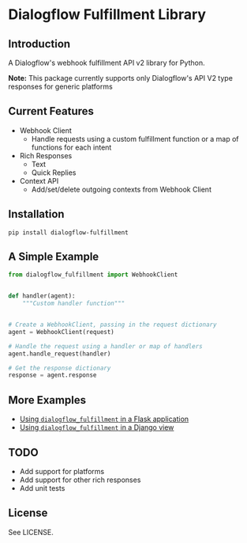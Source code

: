 # Dialogflow Fulfillment Library

## Introduction

A Dialogflow's webhook fulfillment API v2 library for Python.

**Note:** This package currently supports only Dialogflow's API V2 type responses for generic platforms

## Current Features
* Webhook Client
  * Handle requests using a custom fulfillment function or a map of functions for each intent
* Rich Responses
  * Text
  * Quick Replies
* Context API
  * Add/set/delete outgoing contexts from Webhook Client

## Installation
```shell
pip install dialogflow-fulfillment
```

## A Simple Example
```python
from dialogflow_fulfillment import WebhookClient


def handler(agent):
    """Custom handler function"""


# Create a WebhookClient, passing in the request dictionary
agent = WebhookClient(request)

# Handle the request using a handler or map of handlers
agent.handle_request(handler)

# Get the response dictionary
response = agent.response
```

## More Examples
* [Using `dialogflow_fulfillment` in a Flask application](https://github.com/gcaccaos/dialogflow-fulfillment/blob/master/examples/flask/app.py)
* [Using `dialogflow_fulfillment` in a Django view](https://github.com/gcaccaos/dialogflow-fulfillment/blob/master/examples/django/views.py)

## TODO
* Add support for platforms
* Add support for other rich responses
* Add unit tests

## License
See LICENSE.
